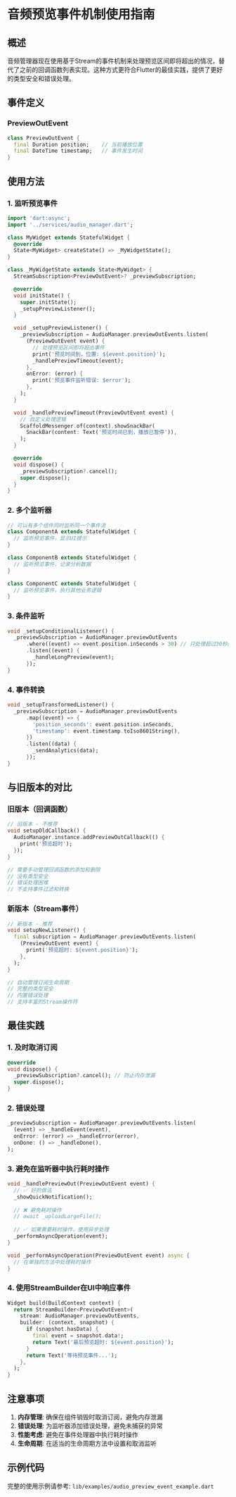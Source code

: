 # 音频预览事件机制使用指南

## 概述

音频管理器现在使用基于Stream的事件机制来处理预览区间即将超出的情况，替代了之前的回调函数列表实现。这种方式更符合Flutter的最佳实践，提供了更好的类型安全和错误处理。

## 事件定义

### PreviewOutEvent

```dart
class PreviewOutEvent {
  final Duration position;    // 当前播放位置
  final DateTime timestamp;   // 事件发生时间
}
```

## 使用方法

### 1. 监听预览事件

```dart
import 'dart:async';
import '../services/audio_manager.dart';

class MyWidget extends StatefulWidget {
  @override
  State<MyWidget> createState() => _MyWidgetState();
}

class _MyWidgetState extends State<MyWidget> {
  StreamSubscription<PreviewOutEvent>? _previewSubscription;

  @override
  void initState() {
    super.initState();
    _setupPreviewListener();
  }

  void _setupPreviewListener() {
    _previewSubscription = AudioManager.previewOutEvents.listen(
      (PreviewOutEvent event) {
        // 处理预览区间即将超出事件
        print('预览时间到，位置: ${event.position}');
        _handlePreviewTimeout(event);
      },
      onError: (error) {
        print('预览事件监听错误: $error');
      },
    );
  }

  void _handlePreviewTimeout(PreviewOutEvent event) {
    // 自定义处理逻辑
    ScaffoldMessenger.of(context).showSnackBar(
      SnackBar(content: Text('预览时间已到，播放已暂停')),
    );
  }

  @override
  void dispose() {
    _previewSubscription?.cancel();
    super.dispose();
  }
}
```

### 2. 多个监听器

```dart
// 可以有多个组件同时监听同一个事件流
class ComponentA extends StatefulWidget {
  // 监听预览事件，显示UI提示
}

class ComponentB extends StatefulWidget {
  // 监听预览事件，记录分析数据
}

class ComponentC extends StatefulWidget {
  // 监听预览事件，执行其他业务逻辑
}
```

### 3. 条件监听

```dart
void _setupConditionalListener() {
  _previewSubscription = AudioManager.previewOutEvents
      .where((event) => event.position.inSeconds > 30) // 只处理超过30秒的事件
      .listen((event) {
        _handleLongPreview(event);
      });
}
```

### 4. 事件转换

```dart
void _setupTransformedListener() {
  _previewSubscription = AudioManager.previewOutEvents
      .map((event) => {
        'position_seconds': event.position.inSeconds,
        'timestamp': event.timestamp.toIso8601String(),
      })
      .listen((data) {
        _sendAnalytics(data);
      });
}
```

## 与旧版本的对比

### 旧版本（回调函数）

```dart
// 旧版本 - 不推荐
void setupOldCallback() {
  AudioManager.instance.addPreviewOutCallback(() {
    print('预览超时');
  });
}

// 需要手动管理回调函数的添加和删除
// 没有类型安全
// 错误处理困难
// 不支持事件过滤和转换
```

### 新版本（Stream事件）

```dart
// 新版本 - 推荐
void setupNewListener() {
  final subscription = AudioManager.previewOutEvents.listen(
    (PreviewOutEvent event) {
      print('预览超时: ${event.position}');
    },
  );
}

// 自动管理订阅生命周期
// 完整的类型安全
// 内置错误处理
// 支持丰富的Stream操作符
```

## 最佳实践

### 1. 及时取消订阅

```dart
@override
void dispose() {
  _previewSubscription?.cancel(); // 防止内存泄漏
  super.dispose();
}
```

### 2. 错误处理

```dart
_previewSubscription = AudioManager.previewOutEvents.listen(
  (event) => _handleEvent(event),
  onError: (error) => _handleError(error),
  onDone: () => _handleDone(),
);
```

### 3. 避免在监听器中执行耗时操作

```dart
void _handlePreviewOut(PreviewOutEvent event) {
  // ✅ 好的做法
  _showQuickNotification();
  
  // ❌ 避免耗时操作
  // await _uploadLargeFile();
  
  // ✅ 如果需要耗时操作，使用异步处理
  _performAsyncOperation(event);
}

void _performAsyncOperation(PreviewOutEvent event) async {
  // 在单独的方法中处理耗时操作
}
```

### 4. 使用StreamBuilder在UI中响应事件

```dart
Widget build(BuildContext context) {
  return StreamBuilder<PreviewOutEvent>(
    stream: AudioManager.previewOutEvents,
    builder: (context, snapshot) {
      if (snapshot.hasData) {
        final event = snapshot.data!;
        return Text('最后预览超时: ${event.position}');
      }
      return Text('等待预览事件...');
    },
  );
}
```

## 注意事项

1. **内存管理**: 确保在组件销毁时取消订阅，避免内存泄漏
2. **错误处理**: 为监听器添加错误处理，避免未捕获的异常
3. **性能考虑**: 避免在事件处理器中执行耗时操作
4. **生命周期**: 在适当的生命周期方法中设置和取消监听

## 示例代码

完整的使用示例请参考: `lib/examples/audio_preview_event_example.dart`